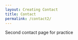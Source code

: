 ```yaml
---
layout: Creating Contact
title: Contact 
permalink: /contact2/
---
```


Second contact page for practice 